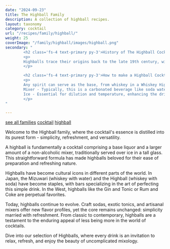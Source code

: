 ```yaml
---
date: "2024-09-23"
title: The Highball Family
description: A collection of highball recipes.
layout: taxonomy
category: cocktail
url: "/recipes/family/highball/"
weight: 25
coverImage: "/family/highball/images/highball.png"
secondary: "
        <h2 class='fs-4 text-primary py-3'>History of The Highball Cocktail</h2>
        <p>
        Highballs trace their origins back to the late 19th century, with the term itself coined around the same time. The word 'highball' likely comes from the railroad signal for 'full speed ahead', suggesting an unobstructed path, much like the straightforwardness of these drinks. They gained popularity during the Prohibition era as an easy way to disguise bootleg liquor with mixers like soda or ginger ale.
        </p>

        <h2 class='fs-4 text-primary py-3'>How to make a Highball Cocktail</h2>
        <p>
        Any spirit can serve as the base, from whiskey in a Whiskey Highball to vodka in a Screwdriver.<br/>
        Mixer - Typically, this is a carbonated beverage like soda water, cola, ginger ale, or tonic water, which adds effervescence and often a slight sweetness or bitterness.<br/>
        Ice - Essential for dilution and temperature, enhancing the drink's refreshment factor.  <br/>
        </p>
"

---
```



<a href="/recipes/family/" class="badge bg-success text-light text-decoration-none">see all families</a> 
<a href="/recipes/category/cocktail/" class="badge text-bg-primary text-decoration-none">cocktail</a> 
<a href="/recipes/family/highball/" class="badge text-bg-info text-decoration-none">highball</a> 


Welcome to the Highball family, where the cocktail's essence is distilled into its purest form - simplicity, refreshment, and versatility. 

A highball is fundamentally a cocktail comprising a base liquor and a larger amount of a non-alcoholic mixer, traditionally served over ice in a tall glass. This straightforward formula has made highballs beloved for their ease of preparation and refreshing nature.

Highballs have become cultural icons in different parts of the world. In Japan, the Mizuwari (whiskey with water) and the Highball (whiskey with soda) have become staples, with bars specializing in the art of perfecting this simple drink. In the West, highballs like the Gin and Tonic or Rum and Coke are perpetual favorites.

Today, highballs continue to evolve. Craft sodas, exotic tonics, and artisanal mixers offer new flavor profiles, yet the core remains unchanged: simplicity married with refreshment. From classic to contemporary, highballs are a testament to the enduring appeal of less being more in the world of cocktails.

Dive into our selection of Highballs, where every drink is an invitation to relax, refresh, and enjoy the beauty of uncomplicated mixology.